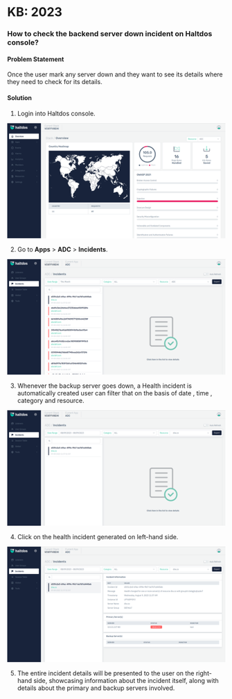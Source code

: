 # KB: 2023

### **How to check the backend server down incident on Haltdos console?**

#### **Problem Statement**

Once the user mark any server down and they want to see its details where they need to check for its details.

#### **Solution**

1. Login into Haltdos console.

![](/img/adc/v7/kb/overview_kb_2023_1.png)

2. Go to **Apps** > **ADC** > **Incidents**.

![](/img/adc/v7/kb/incidents_kb_2023_2.png)

3. Whenever the backup server goes down, a Health incident is automatically created user can filter that on the basis of date , time , category and resource.

![](/img/adc/v7/kb/filter_incident_kb_2023_3.png)

4. Click on the health incident generated on left-hand side.

![](/img/adc/v7/kb/incident_detail_kb_2023_4.png)

5. The entire incident details will be presented to the user on the right-hand side, showcasing information about the incident itself, along with details about the primary and backup servers involved.